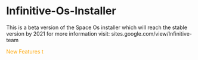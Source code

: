 # Infinitive-Os-Installer
This is a beta version of the Space Os installer which will reach the stable version by 2021 
for more information visit: sites.google.com/view/Infinitive-team


<span style="color: Orange "> New Features t </span>
